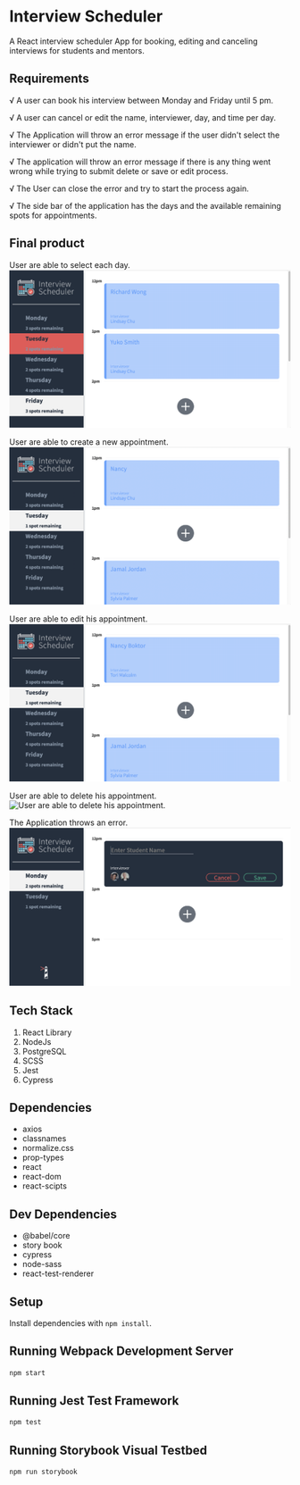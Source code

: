 # Interview Scheduler

A React interview scheduler App for booking, editing and canceling interviews for students and mentors.

## Requirements

√ A user can book his interview between Monday and Friday until 5 pm.

√ A user can cancel or edit the name, interviewer, day, and time per day.

√ The Application will throw an error message if the user didn't select the interviewer or didn't put the name.

√ The application will throw an error message if there is any thing went wrong while trying to submit delete or save or edit process.

√ The User can close the error and try to start the process again.

√ The side bar of the application has the days and the available remaining spots for appointments.

## Final product

User are able to select each day.
![User are able to select each day.](https://github.com/NancyBoktor/scheduler/blob/master/docs/Select-Day.gif?raw=true)

User are able to create a new appointment.
![User are able to create a new appointment.](https://github.com/NancyBoktor/scheduler/blob/master/docs/Create-newAppointment.gif?raw=true)

User are able to edit his appointment.
![User are able to edit his appointment.](https://github.com/NancyBoktor/scheduler/blob/master/docs/Editing-Name&Interviewer.gif?raw=true)

User are able to delete his appointment.
![User are able to delete his appointment.](https://user-images.githubusercontent.com/87666247/140241527-fd91b74d-db33-4f9a-83ab-738e7a73f1f5.png)

The Application throws an error.
![The Application throws an error.](https://github.com/NancyBoktor/scheduler/blob/master/docs/Save-Error.gif.png?raw=true)

## Tech Stack

1. React Library
2. NodeJs
3. PostgreSQL
4. SCSS
5. Jest
6. Cypress

## Dependencies 

- axios
- classnames
- normalize.css
- prop-types
- react
- react-dom
- react-scipts

## Dev Dependencies

- @babel/core
- story book
- cypress
- node-sass
- react-test-renderer

## Setup

Install dependencies with `npm install`.

## Running Webpack Development Server

```sh
npm start
```

## Running Jest Test Framework

```sh
npm test
```

## Running Storybook Visual Testbed

```sh
npm run storybook
```
